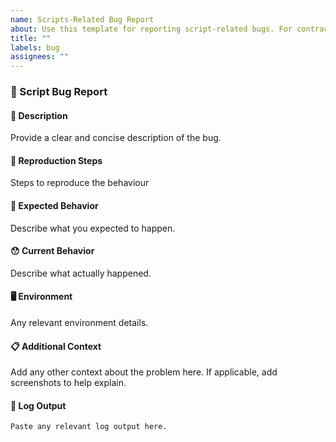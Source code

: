 ```yaml
---
name: Scripts-Related Bug Report
about: Use this template for reporting script-related bugs. For contract-related bugs, see our security policy.
title: ""
labels: bug
assignees: ""
---
```


### 🐛 Script Bug Report

#### 📝 Description

Provide a clear and concise description of the bug.

#### 🔄 Reproduction Steps

Steps to reproduce the behaviour

#### 🤔 Expected Behavior

Describe what you expected to happen.

#### 😯 Current Behavior

Describe what actually happened.

#### 🖥️ Environment

Any relevant environment details.

#### 📋 Additional Context

Add any other context about the problem here. If applicable, add screenshots to help explain.

#### 📎 Log Output

```
Paste any relevant log output here.
```
